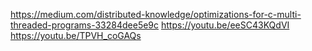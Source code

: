 https://medium.com/distributed-knowledge/optimizations-for-c-multi-threaded-programs-33284dee5e9c
https://youtu.be/eeSC43KQdVI
https://youtu.be/TPVH_coGAQs
